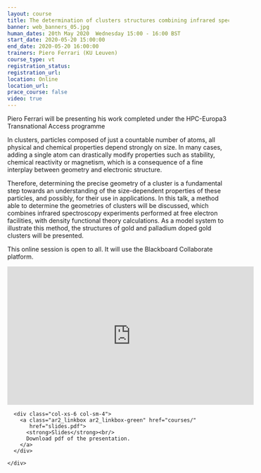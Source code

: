```yaml
---
layout: course
title: The determination of clusters structures combining infrared spectroscopy and density functional theory calculations
banner: web_banners_05.jpg
human_dates: 20th May 2020  Wednesday 15:00 - 16:00 BST
start_date: 2020-05-20 15:00:00
end_date: 2020-05-20 16:00:00
trainers: Piero Ferrari (KU Leuven)
course_type: vt
registration_status:
registration_url:
location: Online
location_url:
prace_course: false
video: true
---
```


Piero Ferrari will be presenting his work completed under the HPC-Europa3 Transnational Access programme

In clusters, particles composed of just a countable number of atoms, all physical and chemical properties depend strongly on size. In many cases, adding a single atom can drastically modify properties such as stability, chemical reactivity or magnetism, which is a consequence of a fine interplay between geometry and electronic structure. 

Therefore, determining the precise geometry of a cluster is a fundamental step towards an understanding of the size-dependent properties of these particles, and possibly, for their use in applications. In this talk, a method able to determine the geometries of clusters will be discussed, which combines infrared spectroscopy experiments performed at free electron facilities, with density functional theory calculations. As a model system to illustrate this method, the structures of gold and palladium doped gold clusters will be presented.

This online session is open to all.  It will use the Blackboard Collaborate platform. 


<div>
	<iframe  title="Video" width="560" height="315" src="https://www.youtube.com/embed/suoQ21v1Los" frameborder="0" allow="accelerometer; autoplay; encrypted-media; gyroscope; picture-in-picture" allowfullscreen></iframe>
</div>


<section id="service">
  <div class="container">
    <div class="row ">	

<!--

      <div class="col-xs-6 col-sm-4">
        <a class="ar2_linkbox ar2_linkbox-teal" href="courses/"
           href="transcript.pdf">
          <strong>Transcript</strong><br/>
          Download a transcript of the video audio
        </a>
      </div>

-->

      <div class="col-xs-6 col-sm-4">
        <a class="ar2_linkbox ar2_linkbox-green" href="courses/"
           href="slides.pdf">
          <strong>Slides</strong><br/>
          Download pdf of the presentation.
        </a>
      </div>
										
    </div>
  </div>
</section>
